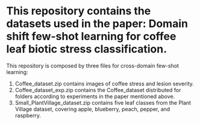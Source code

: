 # This repository contains the datasets used in the paper: Domain shift few-shot learning for coffee leaf biotic stress classification.
This repository is composed by three files for cross-domain few-shot learning:
1. Coffee_dataset.zip contains images of coffee stress and lesion severity.
2. Coffee_dataset_exp.zip contains the Coffee_dataset distributed for folders according to experiments in the paper mentioned above.
3. Small_PlantVillage_dataset.zip contains five leaf classes from the Plant Village dataset, covering apple, blueberry, peach, pepper, and raspberry.
